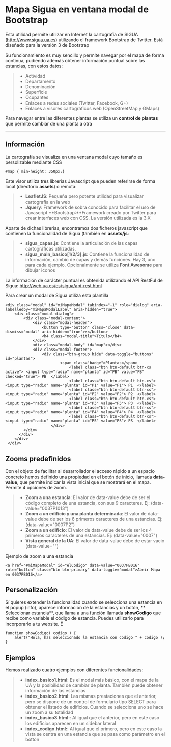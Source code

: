 Mapa Sigua en ventana modal de Bootstrap
===================


Esta utilidad permite utilizar en Internet la cartografía de SIGUA (http://www.sigua.ua.es) utilizando el framework Bootstrap de Twitter. Está diseñado para la versión 3 de Bootstrap

Su funcionamiento es muy sencillo y permite navegar por el mapa de forma continua, pudiendo además obtener información puntual sobre las estancias, con estos datos:
> - Actividad
> - Departamento
> - Denominación
> - Superficie
> - Ocupantes
> - Enlaces a redes sociales (Twitter, Facebook, G+)
> - Enlaces a visores cartográficos web (OpenStreetMap y GMaps)

Para navegar entre las diferentes plantas se utiliza un **control de plantas** que permite cambiar de una planta a otra

----------


Información
-------------

La cartografía se visualiza en una ventana modal cuyo tamaño es persolizable mediante CSS 
```
#map { min-height: 350px;}
```
Este  visor utiliza tres  librerías Javascript que pueden referirse de forma local (directorio **assets**) o remota:
> - **LeafletJS**: Pequeña pero potente utilidad para visualizar cartografía en la web
> - **Jquery**: Framework de sobra conocido para facilitar el uso de Javascript
> **Bootstrap:**Framework creado por Twitter para crear interfaces web con CSS. La versión utilizada es la 3.X

Aparte de dichas librerías, encontramos dos ficheros javascript que contienen la funcionalidad de Sigua (también en **assets/js**:
> - **sigua_capas.js**: Contiene la articulación de las capas cartográficas utilizadas.
> - **sigua_main_basico[1/2/3].js**: Contiene la funcionalidad de información, cambio de capas y demás funciones. Hay 3, uno para cada ejemplo.
Opcionalmente se utiliza **Font Awesome** para dibujar iconos

La información de carácter puntual es obtenida utilizando el API RestFul de Sigua: http://web.ua.es/es/sigua/api-rest.html

Para crear un modal de Sigua utiliza esta plantilla
```
<div class="modal" id="miMapaModal" tabindex="-1" role="dialog" aria-labelledby="miMapaModalLabel" aria-hidden="true">
    <div class="modal-dialog">
        <div class="modal-content">
            <div class="modal-header">
                <button type="button" class="close" data-dismiss="modal" aria-hidden="true">×</button> 
                <h4 class="modal-title">Título</h4>
            </div>
            <div class="modal-body" id="map"></div>
            <div class="modal-footer">
            	<div class="btn-group hide" data-toggle="buttons" id="plantas">
						<span class="badge">Plantas</span>
							<label class="btn btn-default btn-xs active"> <input type="radio" name="planta" id="PB" value="PB" checked="true"> PB  </label>
							<label class="btn btn-default btn-xs"> <input type="radio" name="planta" id="P1" value="P1"> P1  </label>
							<label class="btn btn-default btn-xs"> <input type="radio" name="planta" id="P2" value="P2"> P2  </label>
							<label class="btn btn-default btn-xs"> <input type="radio" name="planta" id="P3" value="P3"> P3  </label>
							<label class="btn btn-default btn-xs"> <input type="radio" name="planta" id="P4" value="P4"> P4  </label>
							<label class="btn btn-default btn-xs"> <input type="radio" name="planta" id="PS" value="PS"> PS  </label>
					</div>	              
        </div>            
      </div>
    </div>
 </div>
```

Zooms predefinidos
-------------
Con el objeto de facilitar al desarrollador el acceso rápido a un espacio concreto hemos definido una propiedad en el botón de inicio, llamada **data-value**, que permite indicar la vista inicial que se mostrará en el mapa. Permite 4 opciones de zoom.

> - **Zoom a una estancia**: El valor de data-value debe de ser el código completo de una estancia, con sus 9 caracteres. Ej: (data-value="0037P1013")
> - **Zoom a un edificio y una planta determinada**:  El valor de data-value debe de ser los 6 primeros caracteres de una estancias. Ej: (data-value="0007P2")
> - **Zoom a un edificio**:  El valor de data-value debe de ser los 4 primeros caracteres de una estancias. Ej: (data-value="0007")
> - **Vista general de la UA**:  El valor de data-value debe de estar vacio (data-value="")

Ejemplo de zoom a una estancia
```
<a href="#miMapaModal" id="elCodigo" data-value="0037PB016" role="button" class="btn btn-primary" data-toggle="modal">Abrir Mapa en 0037PB016</a>
```

Personalización
-------------
Sí quieres extender la funcionalidad cuando se selecciona una estancia en el popup (info), aparece información de la estancias y un botón, ** Seleccionar estancia**, que llama a una función llamada **showCodigo** que recibe como variable el código de estancia. Puedes utilizarlo para incorporarlo a  tu website. E
```
function showCodigo( codigo ) {
	alert("Hola, has seleccionado la estancia con codigo " + codigo );
} 
```


Ejemplos
-------------
Hemos realizado cuatro ejemplos con diferentes funcionalidades:


> - **index_basico1.html**: Es el modal más básico, con el mapa de la UA y la posibilidad de cambiar de planta. También puede obtener información de las estancias
> - **index_basico2.html**: Las mismas prestaciones que el anterior,  pero se dispone de un control de formulario tipo SELECT para obtener el listado de edificios. Cuando se selecciona uno se hace un zoom a su totalidad
> - **index_basico3.html:**: Al igual que el anterior, pero en este caso los edificios aparecen en un sidebar lateral
> - **index_codigo.html:**: Al igual que el primero, pero en este caso la vista se centra en una estancia que se pasa como parámetro en el botton

